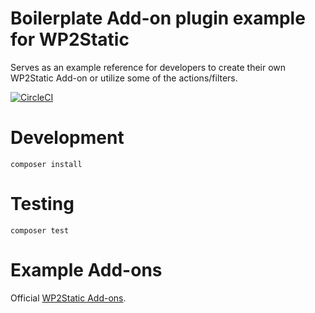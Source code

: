 Boilerplate Add-on plugin example for WP2Static
===============================================

Serves as an example reference for developers to create their own WP2Static Add-on or utilize some of the actions/filters.

[![CircleCI](https://circleci.com/gh/WP2Static/wp2static-addon-boilerplate.svg?style=svg)](https://circleci.com/gh/WP2Static/wp2static-addon-boilerplate)

Development
===========

`composer install`

Testing
=======

`composer test`

Example Add-ons
===============

Official [WP2Static Add-ons](https://wp2static.com/addons).
